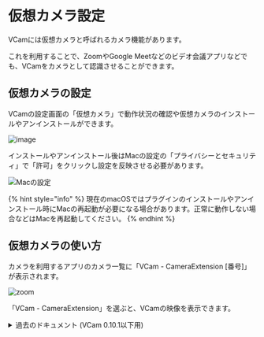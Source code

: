 # 仮想カメラ設定

VCamには仮想カメラと呼ばれるカメラ機能があります。

これを利用することで、ZoomやGoogle Meetなどのビデオ会議アプリなどでも、VCamをカメラとして認識させることができます。



## 仮想カメラの設定

VCamの設定画面の「仮想カメラ」で動作状況の確認や仮想カメラのインストールやアンインストールができます。

![image](https://github.com/vcamapp/app/assets/8188636/a39c5c68-7215-42a4-bcf4-8a2f97cfb198)

インストールやアンインストール後はMacの設定の「プライバシーとセキュリティ」で「許可」をクリックし設定を反映させる必要があります。

![Macの設定](https://github.com/vcamapp/app/assets/8188636/65b3804d-7108-4e1d-9ff7-dd02ff105a38)

{% hint style="info" %}
現在のmacOSではプラグインのインストールやアンインストール時にMacの再起動が必要になる場合があります。正常に動作しない場合などはMacを再起動してください。
{% endhint %}



## 仮想カメラの使い方

カメラを利用するアプリのカメラ一覧に「VCam - CameraExtension \[番号]」が表示されます。

![zoom](https://github.com/vcamapp/docs/assets/8188636/288b4213-3320-4b36-b58a-ecc19c83eef3)

「VCam - CameraExtension」を選ぶと、VCamの映像を表示できます。



<details>

<summary>過去のドキュメント (VCam 0.10.1以下用)</summary>

仮想カメラには現在、2種類あります。

* 仮想カメラ (DAL)
  * 初回起動時にインストールされます。
* 新しい仮想カメラ (CameraExtension)
  * 現在はサポーターのみが使える機能です。

新しい仮想カメラのほうがMacの負荷が軽減されます。

また、「仮想カメラ (DAL)」は macOS 14 でサポート終了することがAppleにより発表されています。

https://developer.apple.com/videos/play/wwdc2022/10022/

## 仮想カメラ (DAL)の設定

初回起動時に表示されるアラートに従ってインストールしてください。

不具合などで再インストールしたい場合は、「VCam」メニューの「初期設定」をクリックしてください。

仮想カメラをアンインストールしたい場合、「VCam」メニューの「プラグインのアンインストール」をクリックしてください。

</details>
